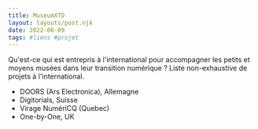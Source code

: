 ```yaml
---
title: MuseumXTD
layout: layouts/post.njk
date: 2022-06-09
tags: #liens #projet
---
```


Qu'est-ce qui est entrepris à l'international pour accompagner les petits et moyens musées dans leur transition numérique ?
Liste non-exhaustive de projets à l'international. 

- DOORS (Ars Electronica), Allemagne
- Digitorials, Suisse
- Virage NumériCQ (Quebec)
- One-by-One, UK